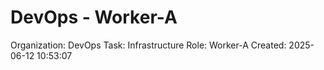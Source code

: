 # DevOps - Worker-A

Organization: DevOps
Task: Infrastructure
Role: Worker-A
Created: 2025-06-12 10:53:07
